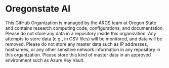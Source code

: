 # Oregonstate AI

This GitHub Organization is managed by the ARCS team at Oregon State and contains research computing code, configurations, and documentation. Please do not store any data in a repository inside this organization. Any attempts to store data (e.g., in CSV files) will be monitored, and data will be removed. Please do not store any master data such as IP addresses, hostnames, or any other sensitive network information in any repository in this organization. Please store this kind of master data in an approved environment such as Azure Key Vault.
